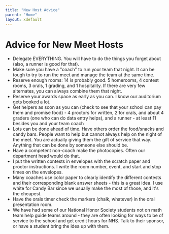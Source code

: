 ```yaml
---
title: "New Host Advice"
parent: "Home"
layout: xdefault
---
```


# Advice for New Meet Hosts

* Delegate EVERYTHING. You will have to do the things you forget about (also, a runner is good for that).
* Make sure you have a "coach" to run your team that night. It can be tough to try to run the meet and manage the team at the same time.
* Reserve enough rooms: 14 is probably good. 5 homerooms, 4 contest rooms, 3 orals, 1 grading, and 1 hospitality.
  If there are very few alternates, you can always combine them that night.
* Reserve your awards space as early as you can. I know our auditorium gets booked a lot.
* Get helpers as soon as you can (check to see that your school can pay them and promise food) - 4 proctors for written, 2 for orals, and about 4 graders (one who can do data entry helps), and a runner - at least 11 besides you and your team coach
* Lots can be done ahead of time. Have others order the food/snacks and candy bars. People want to help but cannot always help on the night of the meet. You are actually giving them the gift of service that way. Anything that can be done by someone else should be.
* Have a competent non-coach make the photocopies. Often our department head would do that.
* I put the written contests in envelopes with the scratch paper and proctor instructions. I write the room number, event, and start and stop times on the envelopes.
* Many coaches use color paper to clearly identify the different contests and their corresponding blank answer sheets - this is a great idea. I use white for Candy Bar since we usually make the most of those, and it's the cheapest.
* Have the orals timer check the markers (chalk, whatever) in the oral presentation room.
* We have had some of our National Honor Society students not on math team help guide teams around - they are often looking for ways to be of service to the school and get credit hours for NHS. Talk to their sponsor, or have a student bring the idea up with them.
